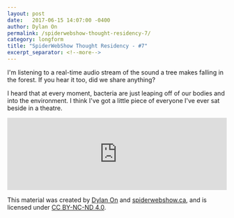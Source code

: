 ```yaml
---
layout: post
date:   2017-06-15 14:07:00 -0400
author: Dylan On
permalink: /spiderwebshow-thought-residency-7/
category: longform
title: "SpiderWebShow Thought Residency - #7"
excerpt_separator: <!--more-->
---
```


I'm listening to a real-time audio stream of the sound a tree makes falling in the forest. If you hear it too, did we share anything?

I heard that at every moment, bacteria are just leaping off of our bodies and into the environment. I think I've got a little piece of everyone I've ever sat beside in a theatre.

<!--more-->

<iframe width="100%" height="166" scrolling="no" frameborder="no" src="https://w.soundcloud.com/player/?url=https%3A//api.soundcloud.com/tracks/328230556&amp;color=ff5500&amp;auto_play=false&amp;hide_related=false&amp;show_comments=true&amp;show_user=true&amp;show_reposts=false"></iframe>

<p class="small">
  This material was created by <a href="https://dylanon.com/">Dylan On</a> and <a href="https://spiderwebshow.ca/">spiderwebshow.ca</a>, 
  and is licensed under <a href="https://creativecommons.org/licenses/by-nc-nd/4.0/">CC BY-NC-ND 4.0</a>.
</p>